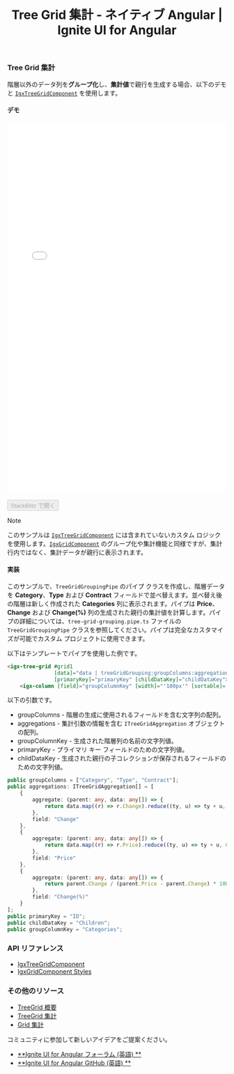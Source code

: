 ﻿---
title: Tree Grid 集計 - ネイティブ Angular | Ignite UI for Angular
_description: With the Ignite UI for Angular Tree Grid aggregations, see the data grouped and aggregated.
_keywords: Ignite UI for Angular, UI コントロール, Angular ウィジェット, web ウィジェット, UI ウィジェット, Angular, ネイティブ Angular コンポーネント スイート, ネイティブ Angular コントロール, ネイティブ Angular コンポーネント ライブラリ, ネイティブ Angular コンポーネント, Angular Tree Grid, Angular Tree Grid コンポーネント, Angular Tree Grid コントロール, Angular 高パフォーマンス Tree Grid, 集計, Summary, Aggregate, 集約
_language: ja
---

### Tree Grid 集計
階層以外のデータ列を**グループ化**し、**集計値**で親行を生成する場合、以下のデモと [`IgxTreeGridComponent`]({environment:angularApiUrl}/classes/igxtreegridcomponent.html) を使用します。

#### デモ

<div class="sample-container loading" style="height:850px">
    <iframe id="treegrid-finjs-iframe" src='{environment:demosBaseUrl}/treegrid-finjs-sample' width="100%" height="100%" seamless frameBorder="0" onload="onSampleIframeContentLoaded(this);"></iframe>
</div>
<br/>
<div>
<button data-localize="stackblitz" disabled class="stackblitz-btn" data-iframe-id="treegrid-finjs-iframe" data-demos-base-url="{environment:demosBaseUrl}">StackBlitz で開く</button>
</div>
<div class="divider--half"></div>

> [!NOTE]
> このサンプルは [`IgxTreeGridComponent`]({environment:angularApiUrl}/classes/igxtreegridcomponent.html) には含まれていないカスタム ロジックを使用します。[`IgxGridComponent`]({environment:angularApiUrl}/classes/igxgridcomponent.html) のグループ化や集計機能と同様ですが、集計行内ではなく、集計データが親行に表示されます。

#### 実装

このサンプルで、`TreeGridGroupingPipe` のパイプ クラスを作成し、階層データを **Category**、**Type** および **Contract** フィールドで並べ替えます。並べ替え後の階層は新しく作成された **Categories** 列に表示されます。パイプは **Price**、**Change** および **Change(%)** 列の生成された親行の集計値を計算します。パイプの詳細については、`tree-grid-grouping.pipe.ts` ファイルの `TreeGridGroupingPipe` クラスを参照してください。パイプは完全なカスタマイズが可能でカスタム プロジェクトに使用できます。

以下はテンプレートでパイプを使用した例です。

```html
<igx-tree-grid #grid1 
               [data]="data | treeGridGrouping:groupColumns:aggregations:groupColumnKey:primaryKey:childDataKey"
               [primaryKey]="primaryKey" [childDataKey]="childDataKey">
    <igx-column [field]="groupColumnKey" [width]="'180px'" [sortable]='true' [resizable]='true' [disableHiding]="true"></igx-column>
```

以下の引数です。
- groupColumns - 階層の生成に使用されるフィールドを含む文字列の配列。
- aggregations - 集計引数の情報を含む `ITreeGridAggregation` オブジェクトの配列。
- groupColumnKey - 生成された階層列の名前の文字列値。
- primaryKey - プライマリ キー フィールドのための文字列値。
- childDataKey - 生成された親行の子コレクションが保存されるフィールドのための文字列値。

```typescript
public groupColumns = ["Category", "Type", "Contract"];
public aggregations: ITreeGridAggregation[] = [
    {
        aggregate: (parent: any, data: any[]) => {
            return data.map((r) => r.Change).reduce((ty, u) => ty + u, 0);
        },
        field: "Change"
    },
    {
        aggregate: (parent: any, data: any[]) => {
            return data.map((r) => r.Price).reduce((ty, u) => ty + u, 0);
        },
        field: "Price"
    },
    {
        aggregate: (parent: any, data: any[]) => {
            return parent.Change / (parent.Price - parent.Change) * 100;
        },
        field: "Change(%)"
    }
];
public primaryKey = "ID";
public childDataKey = "Children";
public groupColumnKey = "Categories";
```

### API リファレンス

<div class="divider--half"></div>

* [IgxTreeGridComponent]({environment:angularApiUrl}/classes/igxtreegridcomponent.html)
* [IgxGridComponent Styles]({environment:sassApiUrl}/#function-igx-grid-theme)

### その他のリソース

<div class="divider--half"></div>

* [TreeGrid 概要](tree_grid.md)
* [TreeGrid 集計](summaries.md)
* [Grid 集計](../grid/summaries.md)

<div class="divider--half"></div>
コミュニティに参加して新しいアイデアをご提案ください。

* [**Ignite UI for Angular フォーラム (英語) **](https://www.infragistics.com/community/forums/f/ignite-ui-for-angular)
* [**Ignite UI for Angular GitHub (英語) **](https://github.com/IgniteUI/igniteui-angular)



